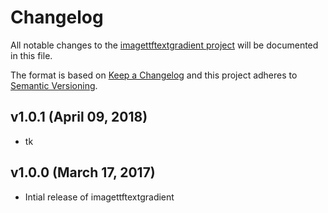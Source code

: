 # Changelog

All notable changes to the [imagettftextgradient project](https://github.com/andrewgjohnson/imagettftextgradient) will be documented in this file.

The format is based on [Keep a Changelog](http://keepachangelog.com/) and this project adheres to [Semantic Versioning](http://semver.org/).

## v1.0.1 (April 09, 2018)
 * tk

## v1.0.0 (March 17, 2017)
 * Intial release of imagettftextgradient
